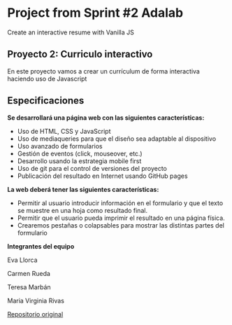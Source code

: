 #  Project from Sprint #2 Adalab
Create an interactive resume with Vanilla JS

## Proyecto 2: Curriculo interactivo
En este proyecto vamos a crear un currículum de forma interactiva haciendo uso de Javascript

## Especificaciones
**Se desarrollará una página web con las siguientes características:**
- Uso de HTML, CSS y JavaScript
- Uso de mediaqueries para que el diseño sea adaptable al dispositivo
- Uso avanzado de formularios
- Gestión de eventos (click, mouseover, etc.)
- Desarrollo usando la estrategia mobile first
- Uso de git para el control de versiones del proyecto
- Publicación del resultado en Internet usando GitHub pages

**La web deberá tener las siguientes características:**
- Permitir al usuario introducir información en el formulario y que el texto se muestre en una hoja como resultado final.
- Permitir que el usuario pueda imprimir el resultado en una página física.
- Crearemos pestañas o colapsables para mostrar las distintas partes del formulario

**Integrantes del equipo**

Eva Llorca

Carmen Rueda

Teresa Marbán

Maria Virginia Rivas

[Repositorio original](https://adalab.github.io/c-s2-mediaqueers/)
